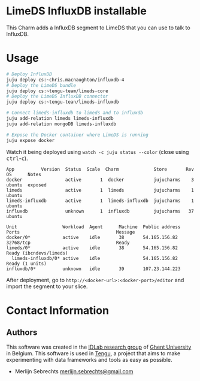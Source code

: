 # LimeDS InfluxDB installable

This Charm adds a InfluxDB segment to LimeDS that you can use to talk to InfluxDB.

# Usage

```bash
# Deploy InfluxDB
juju deploy cs:~chris.macnaughton/influxdb-4
# Deploy the LimeDS bundle
juju deploy cs:~tengu-team/limeds-core
# Deploy the LimeDS InfluxDB connector
juju deploy cs:~tengu-tean/limeds-influxdb

# Connect limeds-influxdb to limeds and to influxdb
juju add-relation limeds limeds-influxdb
juju add-relation mongoDB limeds-influxdb

# Expose the Docker container where LimeDS is running
juju expose docker
```

Watch it being deployed using `watch -c juju status --color` (close using <kbd>ctrl</kbd>-<kbd>c</kbd>).

```
App          Version  Status  Scale  Charm             Store       Rev  OS      Notes
docker                active       1  docker           jujucharms    3  ubuntu  exposed
limeds                active       1  limeds           jujucharms    1  ubuntu
limeds-influxdb       active       1  limeds-influxdb  jujucharms    1  ubuntu
influxdb              unknown      1  influxdb         jujucharms   37  ubuntu

Unit                 Workload  Agent      Machine  Public address  Ports                                    Message
docker/0*            active    idle       38       54.165.156.82   32768/tcp                                Ready
limeds/0*            active    idle       38       54.165.156.82                                            Ready (ibcndevs/limeds)
  limeds-influxdb/0* active    idle                54.165.156.82                                            Ready (1 units)
influxdb/0*          unknown   idle       39       107.23.144.223  
```

After deployment, go to `http://<docker-url>:<docker-port>/editor` and import the segment to your slice.


# Contact Information

## Authors

This software was created in the [IDLab research group](https://www.ugent.be/ea/idlab) of [Ghent University](https://www.ugent.be) in Belgium. This software is used in [Tengu](https://tengu.io), a project that aims to make experimenting with data frameworks and tools as easy as possible.

 - Merlijn Sebrechts <merlijn.sebrechts@gmail.com>
